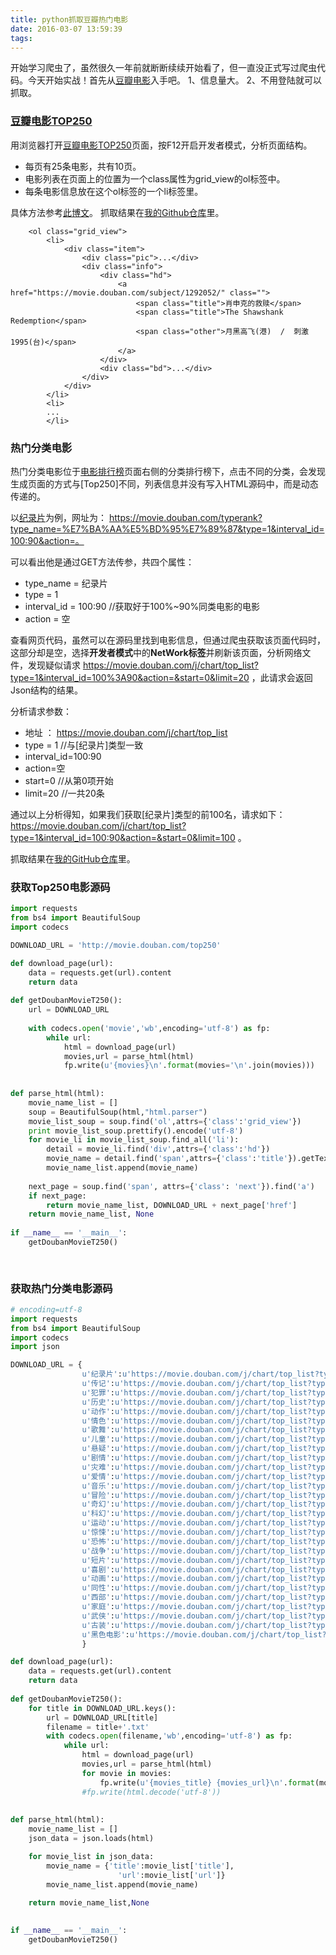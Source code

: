 ```yaml
---
title: python抓取豆瓣热门电影
date: 2016-03-07 13:59:39
tags:
---
```

    
开始学习爬虫了，虽然很久一年前就断断续续开始看了，但一直没正式写过爬虫代码。今天开始实战！首先从[豆瓣电影](movie.douban.com)入手吧。
1、信息量大。
2、不用登陆就可以抓取。
    
### [豆瓣电影TOP250](https://movie.douban.com/top250)
    
用浏览器打开[豆瓣电影TOP250](https://movie.douban.com/top250)页面，按F12开启开发者模式，分析页面结构。
*   每页有25条电影，共有10页。
*   电影列表在页面上的位置为一个class属性为grid_view的ol标签中。
*   每条电影信息放在这个ol标签的一个li标签里。

具体方法参考[此博文](http://xlzd.me/2015/12/16/python-crawler-03)。
抓取结果在[我的Github仓库](https://github.com/closethe/Python/blob/master/%E8%B1%86%E7%93%A3%E7%83%AD%E9%97%A8%E7%94%B5%E5%BD%B1TOP250/movie_Top250.txt)里。
```
    <ol class="grid_view">
        <li>
            <div class="item">
                <div class="pic">...</div>
                <div class="info">
                    <div class="hd">
                        <a href="https://movie.douban.com/subject/1292052/" class="">
                            <span class="title">肖申克的救赎</span>
                            <span class="title">The Shawshank Redemption</span>
                            <span class="other">月黑高飞(港)  /  刺激1995(台)</span>
                        </a>
                    </div>
                    <div class="bd">...</div>
                </div>
            </div>
        </li>
        <li>
        ...
        </li>
```


### 热门分类电影

热门分类电影位于[电影排行榜](https://movie.douban.com/chart)页面右侧的分类排行榜下，点击不同的分类，会发现生成页面的方式与[Top250]不同，列表信息并没有写入HTML源码中，而是动态传递的。

以[纪录片](https://movie.douban.com/typerank?type_name=%E7%BA%AA%E5%BD%95%E7%89%87&type=1&interval_id=100:90&action=)为例，网址为：
https://movie.douban.com/typerank?type_name=%E7%BA%AA%E5%BD%95%E7%89%87&type=1&interval_id=100:90&action=。

可以看出他是通过GET方法传参，共四个属性：
*   type_name = 纪录片 
*   type = 1
*   interval_id = 100:90  //获取好于100%~90%同类电影的电影
*   action = 空

查看网页代码，虽然可以在源码里找到电影信息，但通过爬虫获取该页面代码时，这部分却是空，选择**开发者模式**中的**NetWork标签**并刷新该页面，分析网络文件，发现疑似请求 https://movie.douban.com/j/chart/top_list?type=1&interval_id=100%3A90&action=&start=0&limit=20 ，此请求会返回Json结构的结果。

分析请求参数：
*   地址 ： https://movie.douban.com/j/chart/top_list
*   type = 1   //与[纪录片]类型一致
*   interval_id=100:90
*   action=空
*   start=0    //从第0项开始
*   limit=20   //一共20条

通过以上分析得知，如果我们获取[纪录片]类型的前100名，请求如下：
https://movie.douban.com/j/chart/top_list?type=1&interval_id=100:90&action=&start=0&limit=100 。

抓取结果在[我的GitHub仓库](https://github.com/closethe/Python/tree/master/%E8%B1%86%E7%93%A3%E5%88%86%E7%B1%BB%E7%94%B5%E5%BD%B1)里。

### 获取Top250电影源码
```python
import requests
from bs4 import BeautifulSoup
import codecs

DOWNLOAD_URL = 'http://movie.douban.com/top250'

def download_page(url):
    data = requests.get(url).content
    return data
    
def getDoubanMovieT250():
    url = DOWNLOAD_URL
    
    with codecs.open('movie','wb',encoding='utf-8') as fp:
        while url:
            html = download_page(url)
            movies,url = parse_html(html)
            fp.write(u'{movies}\n'.format(movies='\n'.join(movies)))
    
    
def parse_html(html):
    movie_name_list = []
    soup = BeautifulSoup(html,"html.parser")
    movie_list_soup = soup.find('ol',attrs={'class':'grid_view'})
    print movie_list_soup.prettify().encode('utf-8')
    for movie_li in movie_list_soup.find_all('li'):
        detail = movie_li.find('div',attrs={'class':'hd'})
        movie_name = detail.find('span',attrs={'class':'title'}).getText()
        movie_name_list.append(movie_name)
        
    next_page = soup.find('span', attrs={'class': 'next'}).find('a')
    if next_page:
        return movie_name_list, DOWNLOAD_URL + next_page['href']
    return movie_name_list, None
        
if __name__ == '__main__':
    getDoubanMovieT250()
    
    
```
### 获取热门分类电影源码
```python
# encoding=utf-8
import requests
from bs4 import BeautifulSoup
import codecs
import json

DOWNLOAD_URL = {
                u'纪录片':u'https://movie.douban.com/j/chart/top_list?type=1&interval_id=100:90&action=&start=0&limit=100',
                u'传记':u'https://movie.douban.com/j/chart/top_list?type=2&interval_id=100:90&action=&start=0&limit=100',
                u'犯罪':u'https://movie.douban.com/j/chart/top_list?type=3&interval_id=100:90&action=&start=0&limit=100',
                u'历史':u'https://movie.douban.com/j/chart/top_list?type=4&interval_id=100:90&action=&start=0&limit=100',
                u'动作':u'https://movie.douban.com/j/chart/top_list?type=5&interval_id=100:90&action=&start=0&limit=100',
                u'情色':u'https://movie.douban.com/j/chart/top_list?type=6&interval_id=100:90&action=&start=0&limit=100',
                u'歌舞':u'https://movie.douban.com/j/chart/top_list?type=7&interval_id=100:90&action=&start=0&limit=100',
                u'儿童':u'https://movie.douban.com/j/chart/top_list?type=8&interval_id=100:90&action=&start=0&limit=100',
                u'悬疑':u'https://movie.douban.com/j/chart/top_list?type=10&interval_id=100:90&action=&start=0&limit=100',
                u'剧情':u'https://movie.douban.com/j/chart/top_list?type=11&interval_id=100:90&action=&start=0&limit=100',
                u'灾难':u'https://movie.douban.com/j/chart/top_list?type=12&interval_id=100:90&action=&start=0&limit=100',
                u'爱情':u'https://movie.douban.com/j/chart/top_list?type=13&interval_id=100:90&action=&start=0&limit=100',
                u'音乐':u'https://movie.douban.com/j/chart/top_list?type=14&interval_id=100:90&action=&start=0&limit=100',
                u'冒险':u'https://movie.douban.com/j/chart/top_list?type=15&interval_id=100:90&action=&start=0&limit=100',
                u'奇幻':u'https://movie.douban.com/j/chart/top_list?type=16&interval_id=100:90&action=&start=0&limit=100',
                u'科幻':u'https://movie.douban.com/j/chart/top_list?type=17&interval_id=100:90&action=&start=0&limit=100',
                u'运动':u'https://movie.douban.com/j/chart/top_list?type=18&interval_id=100:90&action=&start=0&limit=100',
                u'惊悚':u'https://movie.douban.com/j/chart/top_list?type=19&interval_id=100:90&action=&start=0&limit=100',
                u'恐怖':u'https://movie.douban.com/j/chart/top_list?type=20&interval_id=100:90&action=&start=0&limit=100',
                u'战争':u'https://movie.douban.com/j/chart/top_list?type=22&interval_id=100:90&action=&start=0&limit=100',
                u'短片':u'https://movie.douban.com/j/chart/top_list?type=23&interval_id=100:90&action=&start=0&limit=100',
                u'喜剧':u'https://movie.douban.com/j/chart/top_list?type=24&interval_id=100:90&action=&start=0&limit=100',
                u'动画':u'https://movie.douban.com/j/chart/top_list?type=25&interval_id=100:90&action=&start=0&limit=100',
                u'同性':u'https://movie.douban.com/j/chart/top_list?type=26&interval_id=100:90&action=&start=0&limit=100',
                u'西部':u'https://movie.douban.com/j/chart/top_list?type=27&interval_id=100:90&action=&start=0&limit=100',
                u'家庭':u'https://movie.douban.com/j/chart/top_list?type=28&interval_id=100:90&action=&start=0&limit=100',
                u'武侠':u'https://movie.douban.com/j/chart/top_list?type=29&interval_id=100:90&action=&start=0&limit=100',
                u'古装':u'https://movie.douban.com/j/chart/top_list?type=30&interval_id=100:90&action=&start=0&limit=100',
                u'黑色电影':u'https://movie.douban.com/j/chart/top_list?type=31&interval_id=100:90&action=&start=0&limit=100'
                }

def download_page(url):
    data = requests.get(url).content
    return data
    
def getDoubanMovieT250():
    for title in DOWNLOAD_URL.keys():
        url = DOWNLOAD_URL[title]
        filename = title+'.txt'
        with codecs.open(filename,'wb',encoding='utf-8') as fp:
            while url:
                html = download_page(url)
                movies,url = parse_html(html)
                for movie in movies:
                    fp.write(u'{movies_title} {movies_url}\n'.format(movies_title=movie['title'],movies_url=movie['url']))
                #fp.write(html.decode('utf-8'))
    
    
def parse_html(html):
    movie_name_list = []
    json_data = json.loads(html)

    for movie_list in json_data:
        movie_name = {'title':movie_list['title'],
                        'url':movie_list['url']}
        movie_name_list.append(movie_name)
        
    return movie_name_list,None

        
if __name__ == '__main__':
    getDoubanMovieT250()
```